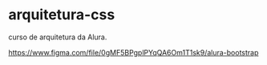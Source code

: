 # arquitetura-css
curso de arquitetura da Alura. 

 https://www.figma.com/file/0gMF5BPgplPYqQA6Om1T1sk9/alura-bootstrap